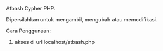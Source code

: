 Atbash Cypher PHP.

Dipersilahkan untuk mengambil, mengubah atau memodifikasi.

Cara Penggunaan:
1. akses di url localhost/atbash.php